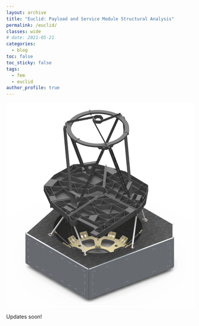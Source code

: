 ```yaml
---
layout: archive
title: "Euclid: Payload and Service Module Structural Analysis" 
permalink: /euclid/
classes: wide
# date: 2021-05-21
categories:
  - blog
toc: false
toc_sticky: false
tags:
  - fem
  - euclid
author_profile: true
---
```

![These bubbles are beautiful!](/assets/images/proj4.png)

Updates soon!
